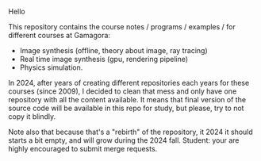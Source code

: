 Hello

This repository contains the course notes / programs / examples / for different
courses at Gamagora:

- Image synthesis (offline, theory about image, ray tracing)
- Real time image synthesis (gpu, rendering pipeline)
- Physics simulation.

In 2024, after years of creating different repositories each years for these
courses (since 2009), I decided to clean that mess and only have one repository
with all the content available. It means that final version of the source code
will be available in this repo for study, but please, try to not copy it
blindly.

Note also that because that's a "rebirth" of the repository, it 2024 it should
starts a bit empty, and will grow during the 2024 fall. Student: your are
highly encouraged to submit merge requests.
